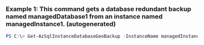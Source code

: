 ### Example 1: This command gets a database redundant backup named managedDatabase1 from an instance named managedInstance1. (autogenerated)
```powershell
PS C:\> Get-AzSqlInstanceDatabaseGeoBackup -InstanceName managedInstance1 -Name Database01 -ResourceGroupName ResourceGroup01
```

